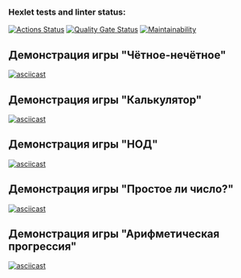 ### Hexlet tests and linter status:
[![Actions Status](https://github.com/deilpreint/frontend-project-44/actions/workflows/hexlet-check.yml/badge.svg)](https://github.com/deilpreint/frontend-project-44/actions)
[![Quality Gate Status](https://sonarcloud.io/api/project_badges/measure?project=deilpreint_frontend-project-44&metric=alert_status)](https://sonarcloud.io/summary/new_code?id=deilpreint_frontend-project-44)
[![Maintainability](https://api.codeclimate.com/v1/badges/3e0dc4d7df8cb6f616a6/maintainability)](https://codeclimate.com/github/deilpreint/frontend-project-44/maintainability)
## Демонстрация игры "Чётное-нечётное"
[![asciicast](https://asciinema.org/a/nSH21gx0JHHM3ySQ8U58fuqmt.svg)](https://asciinema.org/a/nSH21gx0JHHM3ySQ8U58fuqmt)

## Демонстрация игры "Калькулятор"
[![asciicast](https://asciinema.org/a/sEqFM6XAb5HoA1gxfxxmGz0QR.svg)](https://asciinema.org/a/sEqFM6XAb5HoA1gxfxxmGz0QR)

## Демонстрация игры "НОД"
[![asciicast](https://asciinema.org/a/MzoMHNPExNOtJAx6h36XUELfU.svg)](https://asciinema.org/a/MzoMHNPExNOtJAx6h36XUELfU)

## Демонстрация игры "Простое ли число?"
[![asciicast](https://asciinema.org/a/1TkDveyxsHocTfAiUFgg9KA3k.svg)](https://asciinema.org/a/1TkDveyxsHocTfAiUFgg9KA3k)

## Демонстрация игры "Арифметическая прогрессия"
[![asciicast](https://asciinema.org/a/Ak4IpVgOVxjc6sBRxQCdboN1q.svg)](https://asciinema.org/a/Ak4IpVgOVxjc6sBRxQCdboN1q)